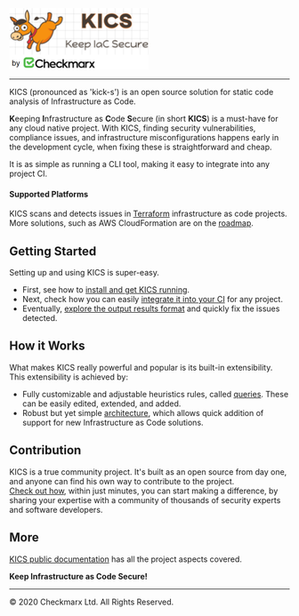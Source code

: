 <img alt="KICS - Keep Infrastructure as Code Secure" src="docs/img/logo-kics-horizontal.png" width="250">  

---

KICS (pronounced as 'kick-s') is an open source solution for static code analysis of Infrastructure as Code.

**K**eeping **I**nfrastructure as **C**ode **S**ecure (in short **KICS**) is a must-have for any cloud native project. With KICS, finding security vulnerabilities, compliance issues, and infrastructure misconfigurations happens early in the development cycle, when fixing these is straightforward and cheap.

It is as simple as running a CLI tool, making it easy to integrate into any project CI.

#### Supported Platforms

KICS scans and detects issues in [Terraform](https://terraform.io/) infrastructure as code projects.  
More solutions, such as AWS CloudFormation are on the [roadmap](docs/roadmap.md).


## Getting Started

Setting up and using KICS is super-easy.

- First, see how to [install and get KICS running](docs/getting-started.md).
- Next, check how you can easily [integrate it into your CI](docs/integrations.md) for any project.
- Eventually, [explore the output results format](docs/results.md) and quickly fix the issues detected.

## How it Works

What makes KICS really powerful and popular is its built-in extensibility. This extensibility is achieved by:

- Fully customizable and adjustable heuristics rules, called [queries](docs/queries.md). These can be easily edited, extended, and added.
- Robust but yet simple [architecture](docs/architecture.md), which allows quick addition of support for new Infrastructure as Code solutions.

## Contribution

KICS is a true community project. It's built as an open source from day one, and anyone can find his own way to contribute to the project.  
[Check out how](docs/contribution.md), within just minutes, you can start making a difference, by sharing your expertise with a community of thousands of security experts and software developers.

## More

[KICS public documentation](docs/index.md) has all the project aspects covered.

**Keep Infrastructure as Code Secure!**

---

&copy; 2020 Checkmarx Ltd. All Rights Reserved.